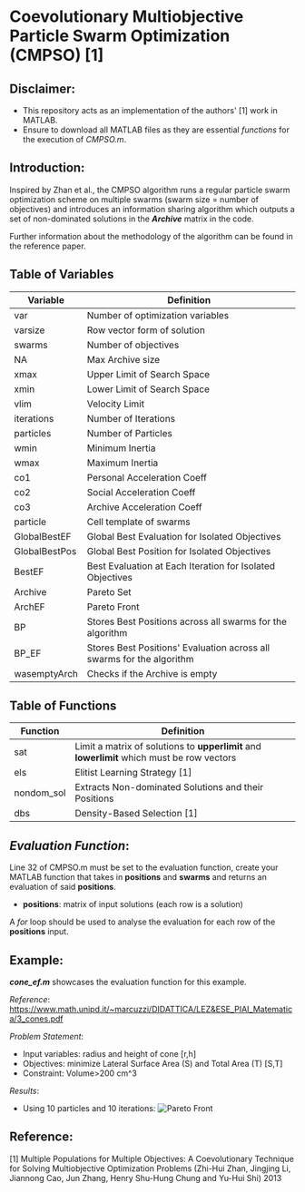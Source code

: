 # Coevolutionary Multiobjective Particle Swarm Optimization (CMPSO) [1]

## Disclaimer:
- This repository acts as an implementation of the authors' [1] work in MATLAB.
- Ensure to download all MATLAB files as they are essential *functions* for the execution of *CMPSO.m*. 

## Introduction:

Inspired by Zhan et al., the CMPSO algorithm runs a regular particle swarm optimization scheme on multiple swarms (swarm size = number of objectives) and introduces an information sharing algorithm which outputs a set of non-dominated solutions in the ***Archive*** matrix in the code. 

Further information about the methodology of the algorithm can be found in the reference paper.

## Table of Variables
| **Variable** | **Definition** | 
|----------|----------|
| var   | Number of optimization variables   | 
| varsize   | Row vector form of solution   | 
| swarms  | Number of objectives | 
| NA  | Max Archive size | 
| xmax  | Upper Limit of Search Space | 
| xmin  | Lower Limit of Search Space | 
| vlim  | Velocity Limit | 
| iterations  | Number of Iterations | 
| particles  | Number of Particles | 
| wmin  | Minimum Inertia | 
| wmax  | Maximum Inertia | 
| co1  | Personal Acceleration Coeff | 
| co2  | Social Acceleration Coeff | 
| co3  | Archive Acceleration Coeff | 
| particle  | Cell template of swarms | 
| GlobalBestEF  | Global Best Evaluation for Isolated Objectives | 
| GlobalBestPos  | Global Best Position for Isolated Objectives | 
| BestEF  | Best Evaluation at Each Iteration for Isolated Objectives | 
| Archive  | Pareto Set | 
| ArchEF  | Pareto Front | 
| BP  | Stores Best Positions across all swarms for the algorithm | 
| BP_EF  | Stores Best Positions' Evaluation across all swarms for the algorithm | 
| wasemptyArch | Checks if the Archive is empty |

## Table of Functions
| **Function** | **Definition** | 
|----------|----------|
| sat   | Limit a matrix of solutions to **upperlimit** and **lowerlimit** which must be row vectors   | 
| els   | Elitist Learning Strategy [1]   | 
| nondom_sol  | Extracts Non-dominated Solutions and their Positions | 
| dbs  | Density-Based Selection [1] |

## ***Evaluation Function***:
Line 32 of CMPSO.m must be set to the evaluation function, create your MATLAB function that takes in **positions** and **swarms** and returns an evaluation of said **positions**.
- **positions**: matrix of input solutions (each row is a solution)

A *for* loop should be used to analyse the evaluation for each row of the **positions** input. 

## Example:

***cone_ef.m*** showcases the evaluation function for this example.

*Reference*: https://www.math.unipd.it/~marcuzzi/DIDATTICA/LEZ&ESE_PIAI_Matematica/3_cones.pdf

*Problem Statement*: 
- Input variables: radius and height of cone [r,h]
- Objectives: minimize Lateral Surface Area (S) and Total Area (T) [S,T]
- Constraint: Volume>200 cm^3

*Results*:
- Using 10 particles and 10 iterations:
![Pareto Front](https://github.com/user-attachments/assets/4ab91ac0-647c-4d6f-9275-98811381e334)



## Reference:
[1] Multiple Populations for Multiple Objectives: A Coevolutionary Technique for Solving Multiobjective Optimization Problems (Zhi-Hui Zhan, Jingjing Li, Jiannong Cao, Jun Zhang, Henry Shu-Hung Chung and Yu-Hui Shi) 2013

